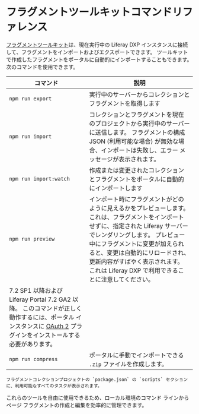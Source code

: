 # フラグメントツールキットコマンドリファレンス

[フラグメントツールキット](../../developing-page-fragments/using-the-fragments-toolkit.md)は、現在実行中の Liferay DXP インスタンスに接続して、フラグメントをインポートおよびエクスポートできます。 ツールキットで作成したフラグメントをポータルに自動的にインポートすることもできます。 次のコマンドを使用できます。

<!-- TODO: The description for `npm run preview` is probably too long, it's overrunning the column width into a new table cell when the site is built. Probably should consider adding an asterisk and adding the version specific info separately after the table. -->

| コマンド                                                                                                                                                                    | 説明                                                                                                                                                                            |
| ----------------------------------------------------------------------------------------------------------------------------------------------------------------------- | ----------------------------------------------------------------------------------------------------------------------------------------------------------------------------- |
| `npm run export`                                                                                                                                                        | 実行中のサーバーからコレクションとフラグメントを取得します                                                                                                                                                 |
| `npm run import`                                                                                                                                                        | コレクションとフラグメントを現在のプロジェクトから実行中のサーバーに送信します。 フラグメントの構成 JSON (利用可能な場合) が無効な場合、インポートは失敗し、エラー メッセージが表示されます。                                                                          |
| `npm run import:watch`                                                                                                                                                  | 作成または変更されたコレクションとフラグメントをポータルに自動的にインポートします                                                                                                                                     |
| `npm run preview`                                                                                                                                                       | インポート時にフラグメントがどのように見えるかをプレビューします。 これは、フラグメントをインポートせずに、指定された Liferay サーバーでレンダリングします。 プレビュー中にフラグメントに変更が加えられると、変更は自動的にリロードされ、更新内容がすばやく表示されます。 これは Liferay DXP で利用できることに注意してください。 |
| 7.2 SP1 以降および Liferay Portal 7.2 GA2 以降。 このコマンドが正しく動作するには、ポータル インスタンスに [OAuth 2](https://web.liferay.com/marketplace/-/mp/application/109571986) プラグインをインストールする必要があります。 |                                                                                                                                                                               |
| `npm run compress`                                                                                                                                                      | ポータルに手動でインポートできる `.zip` ファイルを作成します。                                                                                                                                           |

```{note}
フラグメントコレクションプロジェクトの `package.json` の `scripts` セクションに、利用可能なすべてのタスクが表示されます。
```

これらのツールを自由に使用できるため、ローカル環境のコマンド ラインからページ フラグメントの作成と編集を効率的に管理できます。
